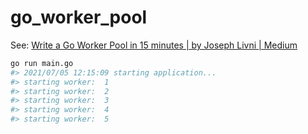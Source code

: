 # go_worker_pool

See: [Write a Go Worker Pool in 15 minutes | by Joseph Livni | Medium](https://medium.com/@j.d.livni/write-a-go-worker-pool-in-15-minutes-c9b42f640923)

```sh
go run main.go
#> 2021/07/05 12:15:09 starting application...
#> starting worker:  1
#> starting worker:  2
#> starting worker:  3
#> starting worker:  4
#> starting worker:  5
```